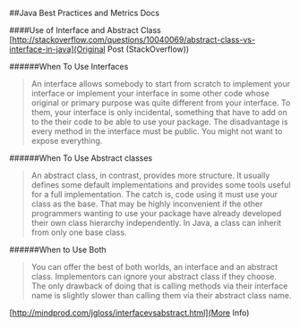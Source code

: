 ##Java Best Practices and Metrics Docs

####Use of Interface and Abstract Class
[http://stackoverflow.com/questions/10040069/abstract-class-vs-interface-in-java](Original Post (StackOverflow))

######When To Use Interfaces

>An interface allows somebody to start from scratch to implement your interface or implement your interface in some other code whose original or primary purpose was quite different from your interface. To them, your interface is only incidental, something that have to add on to the their code to be able to use your package. The disadvantage is every method in the interface must be public. You might not want to expose everything.

######When To Use Abstract classes

>An abstract class, in contrast, provides more structure. It usually defines some default implementations and provides some tools useful for a full implementation. The catch is, code using it must use your class as the base. That may be highly inconvenient if the other programmers wanting to use your package have already developed their own class hierarchy independently. In Java, a class can inherit from only one base class.

######When to Use Both

>You can offer the best of both worlds, an interface and an abstract class. Implementors can ignore your abstract class if they choose. The only drawback of doing that is calling methods via their interface name is slightly slower than calling them via their abstract class name.

[http://mindprod.com/jgloss/interfacevsabstract.html](More Info)